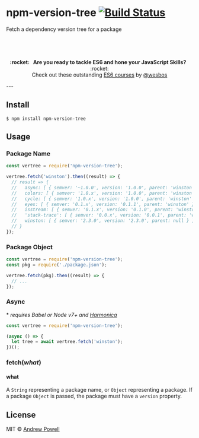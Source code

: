 # npm-version-tree [![Build Status](https://travis-ci.org/shellscape/npm-version-tree.svg?branch=master)](https://travis-ci.org/shellscape/npm-version-tree)

Fetch a dependency version tree for a package

## &nbsp;
<p align="center">
  <b>:rocket: &nbsp; Are you ready to tackle ES6 and hone your JavaScript Skills?</b> &nbsp; :rocket:<br/>
  Check out these outstanding <a href="https://es6.io/friend/POWELL">ES6 courses</a> by <a href="https://github.com/wesbos">@wesbos</a>
</p>
---

## Install

```
$ npm install npm-version-tree
```

## Usage

### Package Name

```js
const vertree = require('npm-version-tree');

vertree.fetch('winston').then((result) => {
  // result => {
  //   async: [ { semver: '~1.0.0', version: '1.0.0', parent: 'winston' } ],
  //   colors: [ { semver: '1.0.x', version: '1.0.0', parent: 'winston' } ],
  //   cycle: [ { semver: '1.0.x', version: '1.0.0', parent: 'winston' } ],
  //   eyes: [ { semver: '0.1.x', version: '0.1.1', parent: 'winston' } ],
  //   isstream: [ { semver: '0.1.x', version: '0.1.0', parent: 'winston' } ],
  //   'stack-trace': [ { semver: '0.0.x', version: '0.0.1', parent: 'winston' } ],
  //   winston: [ { semver: '2.3.0', version: '2.3.0', parent: null } ]
  // }
});

```

### Package Object

```js
const vertree = require('npm-version-tree');
const pkg = require('./package.json');

vertree.fetch(pkg).then((result) => {
  // ...
});

```

### Async

\* *requires Babel or Node v7+ and [Harmonica](https://github.com/shellscape/harmonica)*

```js
const vertree = require('npm-version-tree');

(async () => {
  let tree = await vertree.fetch('winston');
})();
```

### fetch(*what*)

#### what

A `String` representing a package name, or `Object` representing a package. If
a package `Object` is passed, the package must have a `version` property.

## License

MIT © [Andrew Powell](http://shellscape.org)
